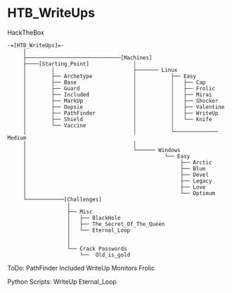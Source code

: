 # HTB_WriteUps
HackTheBox

    -=[HTB_WriteUps]=-
         │
         ├──────────────────────────────[Machines]
         ├────[Starting_Point]              │   
         │        │                         ├─────── Linux
         │        ├── Archetype             │           ├── Easy
         │        ├── Base                  │           │   ├── Cap
         │        ├── Guard                 │           │   ├── Frolic
         │        ├── Included              │           │   ├── Mirai
         │        ├── MarkUp                │           │   ├── Shocker
         │        ├── Oopsie                │           │   ├── Valentine
         │        ├── PathFinder            │           │   ├── WriteUp 
         │        ├── Shield                │           │   └── Knife
         │        └── Vaccine               │           │
         │                                  │           └────────────── Medium
         │                                  │
         │                                  └────── Windows
         │                                            └── Easy
         │                                                 ├── Arctic
         │                                                 ├── Blue
         │                                                 ├── Devel
         │                                                 ├── Legacy
         │                                                 ├── Love
         │                                                 └── Optimum
         └────────────[Challenges]
                       │
                       ├── Misc
                       │   ├── BlackHole
                       │   ├── The_Secret_Of_The_Queen
                       │   └── Eternal_Loop
                       │
                       │
                       └── Crack Passwords
                           └──  Old_is_gold



ToDo: PathFinder
      Included
      WriteUp
      Monitors
      Frolic

      
      
Python Scripts: WriteUp   Eternal_Loop
      

